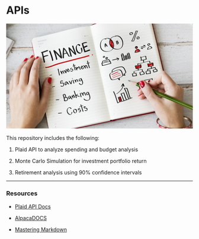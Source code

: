 # APIs

![Financial Planner](./Images/financial-planner.png)

This repository includes the following:

1. Plaid API to analyze spending and budget analysis

2. Monte Carlo Simulation for investment portfolio return

3. Retirement analysis using 90% confidence intervals

---

### Resources

* [Plaid API Docs](https://plaid.com/docs/)

* [AlpacaDOCS](https://alpaca.markets/docs/)

* [Mastering Markdown](https://guides.github.com/features/mastering-markdown/)
